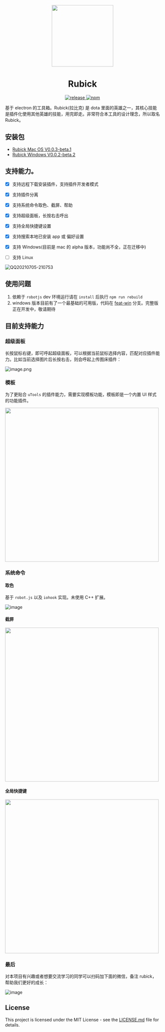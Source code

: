 <div align= "center">
<img align="center" width=200 src="https://user-images.githubusercontent.com/21073039/128333805-73e086f0-5523-46a3-a096-cba80b904c46.png" />
</div>


<div align= "center">
 <h1>Rubick</h1>

 <a href="https://github.com/clouDr-f2e/rubick/releases/tag/v0.0.1-beta">
    <img alt="release" src="https://img.shields.io/badge/release-v0.0.1-brightgreen" />
 </a>
 <a href="https://github.com/clouDr-f2e/rubick/blob/master/LICENSE">
    <img alt="npm" src="https://img.shields.io/github/license/clouDr-f2e/rubick" />
 </a>
</div>


基于 electron 的工具箱。Rubick(拉比克) 是 dota 里面的英雄之一，其核心技能是插件化使用其他英雄的技能，用完即走。非常符合本工具的设计理念，所以取名 Rubick。

## 安装包
* [Rubick Mac OS V0.0.3-beta.1](https://github.com/clouDr-f2e/rubick/releases/tag/v0.0.3-beta.1)
* [Rubick Windows V0.0.2-beta.2](https://github.com/clouDr-f2e/rubick/releases/download/v0.0.2-beta.2/rubick2.Setup.0.0.2-beta.2.exe)

## 支持能力。
- [x] 支持远程下载安装插件，支持插件开发者模式
- [x] 支持插件分离
- [x] 支持系统命令取色、截屏、帮助
- [x] 支持超级面板，长按右击呼出
- [x] 支持全局快捷键设置
- [x] 支持搜索本地已安装 app 或 偏好设置
- [x] 支持 Windows(目前是 mac 的 alpha 版本，功能尚不全，正在迁移中)
- [ ] 支持 Linux


![QQ20210705-210753](https://user-images.githubusercontent.com/21073039/124477360-8770f980-ddd6-11eb-8dc3-ba318223697f.gif)



## 使用问题
1. 依赖于 `robotjs` dev 环境运行请在 `install` 后执行 `npm run rebuild`
2. windows 版本目前有了一个最基础的可用版，代码在 [feat-win](https://github.com/clouDr-f2e/rubick/tree/feat-win) 分支。完整版正在开发中，敬请期待

## 目前支持能力

### 超级面板
长按鼠标右键，即可呼起超级面板，可以根据当前鼠标选择内容，匹配对应插件能力。比如当前选择图片后长按右击，则会呼起上传图床插件：

![image.png](https://p1-juejin.byteimg.com/tos-cn-i-k3u1fbpfcp/1706cc730f1f46078cb700a445211317~tplv-k3u1fbpfcp-watermark.image)

### 模板
为了更贴合 `uTools` 的插件能力，需要实现模板功能，模板即是一个内置 UI 样式的功能插件。

<img src=https://p1-juejin.byteimg.com/tos-cn-i-k3u1fbpfcp/0b113ad547974699b9c73c28bc09b9b1~tplv-k3u1fbpfcp-watermark.image width=500 />

### 系统命令
#### 取色
基于 `robot.js` 以及 `iohook` 实现。未使用 C++ 扩展。

![image](https://p6-juejin.byteimg.com/tos-cn-i-k3u1fbpfcp/3036ae85bf3549fc8bbbe2926ecbad55~tplv-k3u1fbpfcp-watermark.image)

#### 截屏

<img src=https://p6-juejin.byteimg.com/tos-cn-i-k3u1fbpfcp/18023dab52e1420c9e87362cefddb2a1~tplv-k3u1fbpfcp-watermark.image width=500 />


#### 全局快捷键

<img src=https://p9-juejin.byteimg.com/tos-cn-i-k3u1fbpfcp/62cc424eacac4c9eb178f0e055e87d9a~tplv-k3u1fbpfcp-watermark.image width=500 />

### 最后
对本项目有兴趣或者想要交流学习的同学可以扫码加下面的微信，备注 rubick，帮助我们更好的成长：

![image](https://user-images.githubusercontent.com/21073039/127327603-9796f246-ee4b-4950-a69d-ce3205ec9569.png)


## License
This project is licensed under the MIT License - see the [LICENSE.md](https://github.com/clouDr-f2e/rubick/blob/master/LICENSE) file for details.


